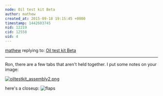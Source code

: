 ```yaml
---
node: Oil test kit Beta
author: mathew
created_at: 2015-09-18 19:15:45 +0000
timestamp: 1442603745
nid: 12219
cid: 12558
uid: 4
---
```




[mathew](../profile/mathew) replying to: [Oil test kit Beta](../notes/RonHuber/09-17-2015/oil-test-kit-beta)

----
Ron, 
there are a few tabs that aren't held together.  I put some notes on your image:

[![oiltestkit_assembly2.png](https://i.publiclab.org/system/images/photos/000/011/633/medium/oiltestkit_assembly2.png)](https://i.publiclab.org/system/images/photos/000/011/633/original/oiltestkit_assembly2.png)

here's a closeup:
![flaps](https://i.publiclab.org/system/images/photos/000/009/605/original/IMG_20150406_172626.jpg)
